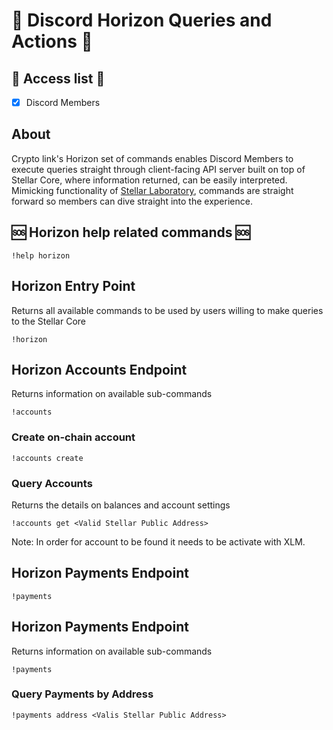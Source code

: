 # :sunrise:  Discord Horizon Queries and Actions :sunrise: 

## :key: Access list :key:
- [X] Discord Members

## About
Crypto link's Horizon set of commands enables Discord Members to execute queries straight through client-facing API 
server built on top of Stellar Core, where information returned, can be easily interpreted. 
Mimicking functionality of [Stellar Laboratory](https://laboratory.stellar.org/), commands are straight forward so 
members can dive straight into the experience.



## :sos: Horizon help related commands :sos: 

```text
!help horizon
```

## Horizon Entry Point
Returns all available commands to be used by users willing to make queries to the Stellar Core

```text
!horizon
```

## Horizon Accounts Endpoint
Returns information on available sub-commands
```text
!accounts
```

### Create on-chain account
```text
!accounts create
```

### Query Accounts
Returns the details on balances and account settings
```text
!accounts get <Valid Stellar Public Address>
```
Note: In order for account to be found it needs to be activate with XLM.

## Horizon Payments Endpoint
```text
!payments
```

## Horizon Payments Endpoint
Returns information on available sub-commands
```text
!payments
```

### Query Payments by Address
```text
!payments address <Valis Stellar Public Address>
```
